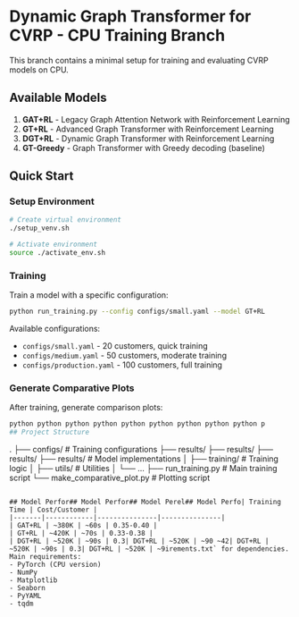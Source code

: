 # Dynamic Graph Transformer for CVRP - CPU Training Branch

This branch contains a minimal setup for training and evaluating CVRP models on CPU.

## Available Models

1. **GAT+RL** - Legacy Graph Attention Network with Reinforcement Learning
2. **GT+RL** - Advanced Graph Transformer with Reinforcement Learning  
3. **DGT+RL** - Dynamic Graph Transformer with Reinforcement Learning
4. **GT-Greedy** - Graph Transformer with Greedy decoding (baseline)

## Quick Start

### Setup Environment
```bash
# Create virtual environment
./setup_venv.sh

# Activate environment
source ./activate_env.sh
```

### Training

Train a model with a specific configuration:
```bash
python run_training.py --config configs/small.yaml --model GT+RL
```

Available configurations:
- `configs/small.yaml` - 20 customers, quick training
- `configs/medium.yaml` - 50 customers, moderate training
- `configs/production.yaml` - 100 customers, full training

### Generate Comparative Plots

After training, generate comparison plots:
```bash
python python python python python python python python python p
## Project Structure

```
.
├── configs/           # Training configurations
├── results/        ├── results/        ├── results/        ├── results/     # Model implementations
│   ├── training/     # Training logic
│   ├── utils/        # Utilities
│   └── ...
├── run_training.py   # Main training script
└── make_comparative_plot.py  # Plotting script
```

## Model Perfor## Model Perfor## Model Perel## Model Perfo| Training Time | Cost/Customer |
|-------|------------|---------------|---------------|
| GAT+RL | ~380K | ~60s | 0.35-0.40 |
| GT+RL | ~420K | ~70s | 0.33-0.38 |
| DGT+RL | ~520K | ~90s | 0.3| DGT+RL | ~520K | ~90 ~42| DGT+RL | ~520K | ~90s | 0.3| DGT+RL | ~520K | ~9irements.txt` for dependencies. Main requirements:
- PyTorch (CPU version)
- NumPy
- Matplotlib
- Seaborn
- PyYAML
- tqdm
